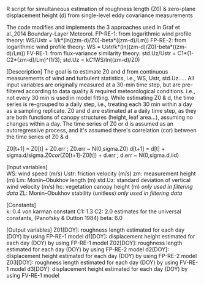 R script for simultaneous estimation of roughness length (Z0) & zero-plane displacement height (d) from single-level eddy covariance measurements

The code modifies and implements the 3 approaches used in Graf et al.,2014 Boundary-Layer Meteorol.
 FP-RE-1: from logarithmic wind profile theory: WS/Ustr = 1/k*(ln((zm-d)/Z0)-beta*((zm-d)/Lm))
 FP-RE-2: from logarithmic wind profile theory: WS = Ustr/k*(ln((zm-d)/Z0)-beta*((zm-d)/Lm))
 FV-RE-1: from flux-variance similarity theory: std.Uz/Ustr = C1*(1-C2*(zm-d)/Lm)^(1/3); std.Uz = k*C1*WS/ln((zm-d)/Z0)               

[Desccription]
The goal is to estimate Z0 and d from continuous measurements of wind and turbulent statistics, i.e., WS, Ustr, std.Uz.....  All input variables are originally measured at a 30-min time step, but are pre-filtered according to data quality & required meteorological conditions. i.e., not every 30 min is used in model fitting.
While estimating Z0 & d, the time series is re-grouped to a daily step, i.e., treating each 30 min within a day as a sampling replicate. Z0 and d are estimated at a daily time step, as they are both functions of canopy structures (height, leaf area...), assuming no changes within a day. The time series of Z0 or d is assumed as an autoregressive process, and it's assumed there's correlation (cor) between the time series of Z0 & d

Z0[t+1] = Z0[t] + Z0.err ; Z0.err ~ N(0,sigma.Z0) 
d[t+1] = d[t] + sigma.d/sigma.Z0*cor*(Z0[t+1]-Z0[t]) + d.err ; d.err ~ N(0,sigma.d.iid)

[Input variables]  
WS: wind speed (m/s) 
Ustr: friction velocity (m/s) 
zm: measurement height (m) 
Lm: Monin–Obukhov length (m) 
std.Uz: standard deviation of vertical wind velocity (m/s)
hc: vegetation canopy height (m) *only used in filtering data*
ZL: Monin–Obukhov stability (unitless) *only used in filtering data*

[Constants]      
k: 0.4 von karman constant
C1: 1.3
C2: 2.0 estimates for the universal constants, (Panofsky & Dutton 1984)
beta: 6.0

[Output variables]
Z01[DOY]: roughness length estimated for each day (DOY) by using FP-RE-1 model
d1[DOY]: displacement height estimated for each day (DOY) by using FP-RE-1 model
Z02[DOY]: roughness length estimated for each day (DOY) by using FP-RE-2 model
d2[DOY]: displacement height estimated for each day (DOY) by using FP-RE-2 model
Z03[DOY]: roughness length estimated for each day (DOY) by using FV-RE-1 model
d3[DOY]: displacement height estimated for each day (DOY) by using FV-RE-1 model
